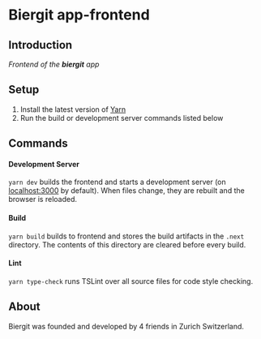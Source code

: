 # Biergit app-frontend

## Introduction

*Frontend of the **biergit** app*

## Setup

1. Install the latest version of [Yarn]
1. Run the build or development server commands listed below

[yarn]: https://yarnpkg.com

## Commands

#### Development Server

`yarn dev` builds the frontend and starts a development server (on [localhost:3000](http://localhost:3000/) by default).
When files change, they are rebuilt and the browser is reloaded.

#### Build

`yarn build` builds to frontend and stores the build artifacts in the `.next` directory. The contents of this directory are cleared before every build. 

#### Lint

`yarn type-check` runs TSLint over all source files for code style checking.

## About

Biergit was founded and developed by 4 friends in Zurich Switzerland.
